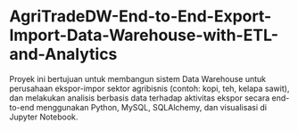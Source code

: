 # AgriTradeDW-End-to-End-Export-Import-Data-Warehouse-with-ETL-and-Analytics
Proyek ini bertujuan untuk membangun sistem Data Warehouse untuk perusahaan ekspor-impor sektor agribisnis (contoh: kopi, teh, kelapa sawit), dan melakukan analisis berbasis data terhadap aktivitas ekspor secara end-to-end menggunakan Python, MySQL, SQLAlchemy, dan visualisasi di Jupyter Notebook.
